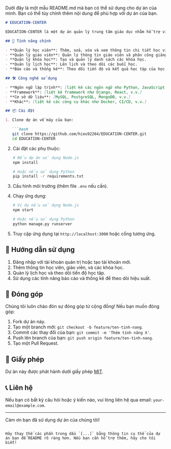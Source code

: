 Dưới đây là một mẫu README.md mà bạn có thể sử dụng cho dự án của mình. Bạn có thể tùy chỉnh thêm nội dung để phù hợp với dự án của bạn.

```markdown
# EDUCATION-CENTER

EDUCATION-CENTER là một dự án quản lý trung tâm giáo dục nhằm hỗ trợ việc quản lý học viên, giáo viên, khóa học, và các hoạt động liên quan dễ dàng hơn. Dự án được thiết kế để sử dụng trong các trung tâm giáo dục hoặc trường học.

## 🚀 Tính năng chính

- **Quản lý học viên**: Thêm, sửa, xóa và xem thông tin chi tiết học viên.
- **Quản lý giáo viên**: Quản lý thông tin giáo viên và phân công giảng dạy.
- **Quản lý khóa học**: Tạo và quản lý danh sách các khóa học.
- **Quản lý lịch học**: Lên lịch và theo dõi các buổi học.
- **Báo cáo và thống kê**: Theo dõi tiến độ và kết quả học tập của học viên.

## 🛠️ Công nghệ sử dụng

- **Ngôn ngữ lập trình**: [liệt kê các ngôn ngữ như Python, JavaScript, v.v.]
- **Framework**: [liệt kê framework như Django, React, v.v.]
- **Cơ sở dữ liệu**: [MySQL, PostgreSQL, MongoDB, v.v.]
- **Khác**: [liệt kê các công cụ khác như Docker, CI/CD, v.v.]

## 📦 Cài đặt

1. Clone dự án về máy của bạn:

   ```bash
   git clone https://github.com/hieu92264/EDUCATION-CENTER.git
   cd EDUCATION-CENTER
   ```

2. Cài đặt các phụ thuộc:

   ```bash
   # Nếu dự án sử dụng Node.js
   npm install

   # Hoặc nếu sử dụng Python
   pip install -r requirements.txt
   ```

3. Cấu hình môi trường (thêm file `.env` nếu cần).

4. Chạy ứng dụng:

   ```bash
   # Ví dụ nếu sử dụng Node.js
   npm start

   # Hoặc nếu sử dụng Python
   python manage.py runserver
   ```

5. Truy cập ứng dụng tại `http://localhost:3000` hoặc cổng tương ứng.

## 📖 Hướng dẫn sử dụng

1. Đăng nhập với tài khoản quản trị hoặc tạo tài khoản mới.
2. Thêm thông tin học viên, giáo viên, và các khóa học.
3. Quản lý lịch học và theo dõi tiến độ học tập.
4. Sử dụng các tính năng báo cáo và thống kê để theo dõi hiệu suất.

## 🤝 Đóng góp

Chúng tôi luôn chào đón sự đóng góp từ cộng đồng! Nếu bạn muốn đóng góp:

1. Fork dự án này.
2. Tạo một branch mới: `git checkout -b feature/ten-tinh-nang`.
3. Commit các thay đổi của bạn: `git commit -m 'Thêm tính năng X'`.
4. Push lên branch của bạn: `git push origin feature/ten-tinh-nang`.
5. Tạo một Pull Request.

## 📄 Giấy phép

Dự án này được phát hành dưới giấy phép [MIT](LICENSE).

## 📞 Liên hệ

Nếu bạn có bất kỳ câu hỏi hoặc ý kiến nào, vui lòng liên hệ qua email: `your-email@example.com`.

---

Cảm ơn bạn đã sử dụng dự án của chúng tôi!
```

Hãy thay thế các phần trong dấu `[...]` bằng thông tin cụ thể của dự án bạn để README rõ ràng hơn. Nếu bạn cần hỗ trợ thêm, hãy cho tôi biết!
